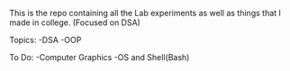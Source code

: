 This is the repo containing all the Lab experiments as well as things that I made in college. 
(Focused on DSA)

Topics: 
-DSA
-OOP

To Do:
-Computer Graphics
-OS and Shell(Bash)
